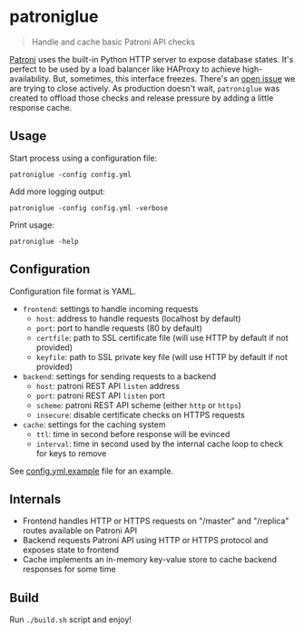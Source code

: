 # patroniglue
> Handle and cache basic Patroni API checks

[Patroni](https://github.com/zalando/patroni) uses the built-in Python HTTP server to expose database states. It's perfect to be used by a load balancer like HAProxy to achieve high-availability. But, sometimes, this interface freezes. There's an [open issue](https://github.com/zalando/patroni/issues/857) we are trying to close actively. As production doesn't wait, `patroniglue` was created to offload those checks and release pressure by adding a little response cache.

## Usage
Start process using a configuration file:
```
patroniglue -config config.yml
```
Add more logging output:
```
patroniglue -config config.yml -verbose
```
Print usage:
```
patroniglue -help
```

## Configuration

Configuration file format is YAML.

* `frontend`: settings to handle incoming requests
  * `host`: address to handle requests (localhost by default)
  * `port`: port to handle requests (80 by default)
  * `certfile`: path to SSL certificate file (will use HTTP by default if not provided)
  * `keyfile`: path to SSL private key file (will use HTTP by default if not provided)
* `backend`: settings for sending requests to a backend
  * `host`: patroni REST API `listen` address
  * `port`: patroni REST API `listen` port
  * `scheme`: patroni REST API scheme (either `http` or `https`)
  * `insecure`: disable certificate checks on HTTPS requests
* `cache`: settings for the caching system
  * `ttl`: time in second before response will be evinced
  * `interval`: time in second used by the internal cache loop to check for keys to remove

See [config.yml.example](config.yml.example) file for an example.

## Internals

* Frontend handles HTTP or HTTPS requests on "/master" and "/replica" routes available on Patroni API
* Backend requests Patroni API using HTTP or HTTPS protocol and exposes state to frontend
* Cache implements an in-memory key-value store to cache backend responses for some time

## Build

Run `./build.sh` script and enjoy!